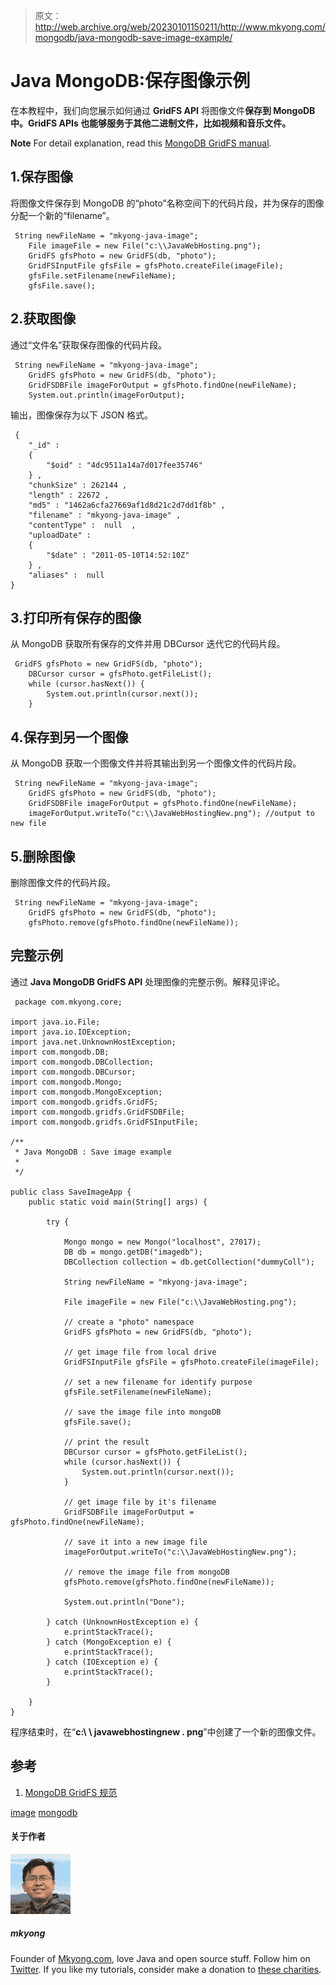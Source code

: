 > 原文：<http://web.archive.org/web/20230101150211/http://www.mkyong.com/mongodb/java-mongodb-save-image-example/>

# Java MongoDB:保存图像示例

在本教程中，我们向您展示如何通过 **GridFS API** 将图像文件**保存到 MongoDB 中。GridFS APIs 也能够服务于其他二进制文件，比如视频和音乐文件。**

**Note**
For detail explanation, read this [MongoDB GridFS manual](http://web.archive.org/web/20191005215918/http://docs.mongodb.org/manual/applications/gridfs/).

## 1.保存图像

将图像文件保存到 MongoDB 的“photo”名称空间下的代码片段，并为保存的图像分配一个新的“filename”。

```
 String newFileName = "mkyong-java-image";
	File imageFile = new File("c:\\JavaWebHosting.png");
	GridFS gfsPhoto = new GridFS(db, "photo");
	GridFSInputFile gfsFile = gfsPhoto.createFile(imageFile);
	gfsFile.setFilename(newFileName);
	gfsFile.save(); 
```

## 2.获取图像

通过“文件名”获取保存图像的代码片段。

```
 String newFileName = "mkyong-java-image";
	GridFS gfsPhoto = new GridFS(db, "photo");
	GridFSDBFile imageForOutput = gfsPhoto.findOne(newFileName);
	System.out.println(imageForOutput); 
```

输出，图像保存为以下 JSON 格式。

```
 { 
	"_id" : 
	{ 
		"$oid" : "4dc9511a14a7d017fee35746"
	} , 
	"chunkSize" : 262144 , 
	"length" : 22672 , 
	"md5" : "1462a6cfa27669af1d8d21c2d7dd1f8b" , 
	"filename" : "mkyong-java-image" , 
	"contentType" :  null  , 
	"uploadDate" : 
	{ 
		"$date" : "2011-05-10T14:52:10Z"
	} , 
	"aliases" :  null 
} 
```

## 3.打印所有保存的图像

从 MongoDB 获取所有保存的文件并用 DBCursor 迭代它的代码片段。

```
 GridFS gfsPhoto = new GridFS(db, "photo");
	DBCursor cursor = gfsPhoto.getFileList();
	while (cursor.hasNext()) {
		System.out.println(cursor.next());
	} 
```

## 4.保存到另一个图像

从 MongoDB 获取一个图像文件并将其输出到另一个图像文件的代码片段。

```
 String newFileName = "mkyong-java-image";
	GridFS gfsPhoto = new GridFS(db, "photo");
	GridFSDBFile imageForOutput = gfsPhoto.findOne(newFileName);
	imageForOutput.writeTo("c:\\JavaWebHostingNew.png"); //output to new file 
```

## 5.删除图像

删除图像文件的代码片段。

```
 String newFileName = "mkyong-java-image";
	GridFS gfsPhoto = new GridFS(db, "photo");
	gfsPhoto.remove(gfsPhoto.findOne(newFileName)); 
```

## 完整示例

通过 **Java MongoDB GridFS API** 处理图像的完整示例。解释见评论。

```
 package com.mkyong.core;

import java.io.File;
import java.io.IOException;
import java.net.UnknownHostException;
import com.mongodb.DB;
import com.mongodb.DBCollection;
import com.mongodb.DBCursor;
import com.mongodb.Mongo;
import com.mongodb.MongoException;
import com.mongodb.gridfs.GridFS;
import com.mongodb.gridfs.GridFSDBFile;
import com.mongodb.gridfs.GridFSInputFile;

/**
 * Java MongoDB : Save image example
 * 
 */

public class SaveImageApp {
	public static void main(String[] args) {

		try {

			Mongo mongo = new Mongo("localhost", 27017);
			DB db = mongo.getDB("imagedb");
			DBCollection collection = db.getCollection("dummyColl");

			String newFileName = "mkyong-java-image";

			File imageFile = new File("c:\\JavaWebHosting.png");

			// create a "photo" namespace
			GridFS gfsPhoto = new GridFS(db, "photo");

			// get image file from local drive
			GridFSInputFile gfsFile = gfsPhoto.createFile(imageFile);

			// set a new filename for identify purpose
			gfsFile.setFilename(newFileName);

			// save the image file into mongoDB
			gfsFile.save();

			// print the result
			DBCursor cursor = gfsPhoto.getFileList();
			while (cursor.hasNext()) {
				System.out.println(cursor.next());
			}

			// get image file by it's filename
			GridFSDBFile imageForOutput = gfsPhoto.findOne(newFileName);

			// save it into a new image file
			imageForOutput.writeTo("c:\\JavaWebHostingNew.png");

			// remove the image file from mongoDB
			gfsPhoto.remove(gfsPhoto.findOne(newFileName));

			System.out.println("Done");

		} catch (UnknownHostException e) {
			e.printStackTrace();
		} catch (MongoException e) {
			e.printStackTrace();
		} catch (IOException e) {
			e.printStackTrace();
		}

	}
} 
```

程序结束时，在“**c:\ \ javawebhostingnew . png**”中创建了一个新的图像文件。

## 参考

1.  [MongoDB GridFS 规范](http://web.archive.org/web/20191005215918/http://docs.mongodb.org/manual/applications/gridfs/)

[image](http://web.archive.org/web/20191005215918/https://www.mkyong.com/tag/image/) [mongodb](http://web.archive.org/web/20191005215918/https://www.mkyong.com/tag/mongodb/)<input type="hidden" id="mkyong-current-postId" value="8841">

#### 关于作者

![author image](img/546a4b01befbb5f3efd51c8bcbed9d00.png)

##### mkyong

Founder of [Mkyong.com](http://web.archive.org/web/20191005215918/http://mkyong.com/), love Java and open source stuff. Follow him on [Twitter](http://web.archive.org/web/20191005215918/https://twitter.com/mkyong). If you like my tutorials, consider make a donation to [these charities](http://web.archive.org/web/20191005215918/http://www.mkyong.com/blog/donate-to-charity/).